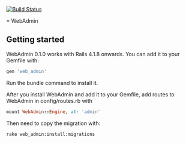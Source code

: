 [![Build Status](https://semaphoreci.com/api/v1/projects/c7dbc9ee-0349-420d-8899-43c3efd0b587/509165/badge.svg)](https://semaphoreci.com/rodrigoulisses/webadmin)

= WebAdmin

## Getting started

WebAdmin 0.1.0 works with Rails 4.1.8 onwards. You can add it to your Gemfile with:

```ruby
gem 'web_admin'
```

Run the bundle command to install it.

After you install WebAdmin and add it to your Gemfile, add routes to WebAdmin in config/routes.rb with

```ruby
mount WebAdmin::Engine, at: 'admin'
```

Then need to copy the migration with:

```console
rake web_admin:install:migrations
```
